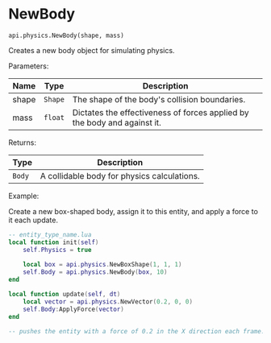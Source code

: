 # NewBody



`api.physics.NewBody(shape, mass)`

Creates a new body object for simulating physics.



Parameters:

| Name  | Type    | Description                                                              |
| ----- | ------- | ------------------------------------------------------------------------ |
| shape | `Shape` | The shape of the body's collision boundaries.                            |
| mass  | `float` | Dictates the effectiveness of forces applied by the body and against it. |

Returns:

| Type   | Description                                 |
| ------ | ------------------------------------------- |
| `Body` | A collidable body for physics calculations. |



Example:

Create a new box-shaped body, assign it to this entity, and apply a force to it each update.

```lua
-- entity_type_name.lua
local function init(self)
    self.Physics = true
    
    local box = api.physics.NewBoxShape(1, 1, 1) 
    self.Body = api.physics.NewBody(box, 10)
end

local function update(self, dt)
    local vector = api.physics.NewVector(0.2, 0, 0)
    self.Body:ApplyForce(vector)
end

-- pushes the entity with a force of 0.2 in the X direction each frame.
```

